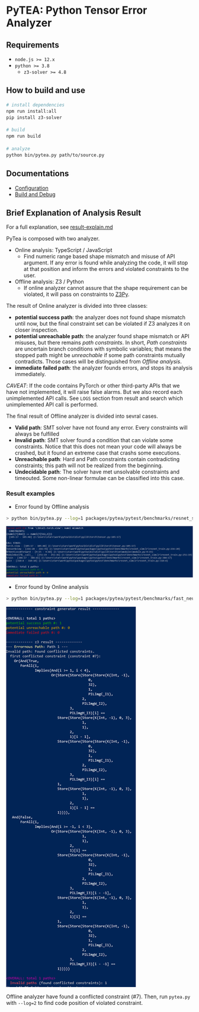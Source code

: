 # PyTEA: Python Tensor Error Analyzer

## Requirements

- `node.js >= 12.x`
- `python >= 3.8`
  - `z3-solver >= 4.8`

## How to build and use

```bash
# install dependencies
npm run install:all
pip install z3-solver

# build
npm run build

# analyze
python bin/pytea.py path/to/source.py
```

## Documentations

* [Configuration](doc/config.md)
* [Build and Debug](doc/build-and-debug.md)

## Brief Explanation of Analysis Result

For a full explanation, see [result-explain.md](doc/result-explain.md)

PyTea is composed with two analyzer.

* Online analysis: TypeScript / JavaScript
  * Find numeric range based shape mismatch and misuse of API argument. If any error is found while analyzing the code, it will stop at that position and inform the errors and violated constraints to the user.
* Offline analysis: Z3 / Python
  * If online analyzer cannot assure that the shape requirement can be violated, it will pass on constraints to [Z3Py](https://github.com/Z3Prover/z3).


The result of Online analyzer is divided into three classes:
* **potential success path**: the analyzer does not found shape mismatch until now, but the final constraint set can be violated if Z3 analyzes it on closer inspection.
* **potential unreachable path**: the analyzer found shape mismatch or API misuses, but there remains *path constraints*. In short, *Path constraints* are uncertain branch conditions with symbolic variables; that means the stopped path might be *unreachable* if some path constraints mutually contradicts. Those cases will be distinguished from *Offline analysis*.
* **immediate failed path**: the analyzer founds errors, and stops its analysis immediately.

*CAVEAT*: If the code contains PyTorch or other third-party APIs that we have not implemented, it will raise false alarms. But we also record each unimplemented API calls. See `LOGS` section from result and search which unimplemented API call is performed.


The final result of Offline analyzer is divided into sevral cases.
* **Valid path**: SMT solver have not found any error. Every constraints will always be fulfilled
* **Invalid path**: SMT solver found a condition that can violate some constraints. Notice that this does not mean your code will always be crashed, but it found an extreme case that crashs some executions.
* **Unreachable path**: Hard and Path constraints contain contradicting constraints; this path will not be realized from the beginning.
* **Undecidable path**: The solver have met unsolvable constraints and timeouted. Some non-linear formulae can be classified into this case.


### Result examples

* Error found by Offline analysis

```bash
> python bin/pytea.py --log=1 packages/pytea/pytest/benchmarks/resnet_simclr/resnet_train.py
```

![result](img/result1.png)

* Error found by Online analysis

```bash
> python bin/pytea.py --log=1 packages/pytea/pytest/benchmarks/fast_neural_style/neural_style/neural_style.py
```

![result](img/result3.png)

Offline analyzer have found a conflicted constraint (#7). Then, run `pytea.py` with `--log=2` to find code position of violated constraint.